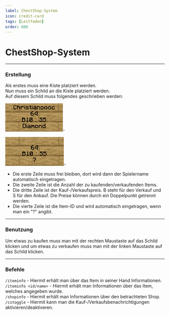 ```yaml
---
label: ChestShop-System
icon: credit-card
tags: [Leitfaden]
order: 600
---
```


# ChestShop-System

---

### Erstellung

Als erstes muss eine Kiste platziert werden.  
Nun muss ein Schild an die Kiste platziert werden.  
Auf diesem Schild muss folgendes geschrieben werden:  

![Ergebnis](/images/guides/chestshop/chestshop-result.png)-

![Aufbau](/images/guides/chestshop/chestshop-creation.png)-

- Die erste Zeile muss frei bleiben, dort wird dann der Spielername automatisch eingetragen.
- Die zweite Zeile ist die Anzahl der zu kaufenden/verkaufenden Items.
- Die dritte Zeile ist der Kauf-/Verkaufspreis. B steht für den Verkauf und S für den Ankauf. Die Preise können durch ein Doppelpunkt getrennt werden.
- Die vierte Zeile ist die Item-ID und wird automatisch eingetragen, wenn man ein "?" angibt.

---

### Benutzung

Um etwas zu kaufen muss man mit der rechten Maustaste auf das Schild klicken und um etwas zu verkaufen muss man mit der linken Maustaste auf das Schild klicken.

---

### Befehle

`/iteminfo` - Hiermit erhält man über das Item in seiner Hand Informationen.  
`/iteminfo <id/name>` - Hiermit erhält man Informationen über das Item, welches angegeben wurde.  
`/shopinfo` - Hiermit erhält man Informationen über den betrachteten Shop.  
`/cstoggle` - Hiermit kann man die Kauf-/Verkaufsbenachrichtigungen aktivieren/deaktiveren.  
